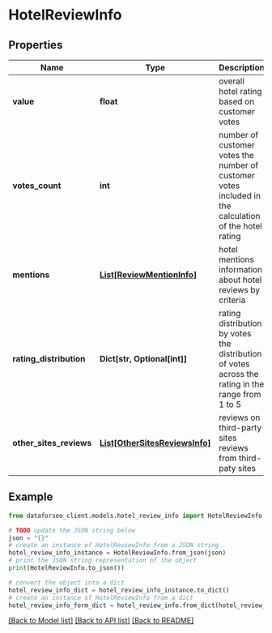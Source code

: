 # HotelReviewInfo


## Properties

Name | Type | Description | Notes
------------ | ------------- | ------------- | -------------
**value** | **float** | overall hotel rating based on customer votes | [optional] 
**votes_count** | **int** | number of customer votes the number of customer votes included in the calculation of the hotel rating | [optional] 
**mentions** | [**List[ReviewMentionInfo]**](ReviewMentionInfo.md) | hotel mentions information about hotel reviews by criteria | [optional] 
**rating_distribution** | **Dict[str, Optional[int]]** | rating distribution by votes the distribution of votes across the rating in the range from 1 to 5 | [optional] 
**other_sites_reviews** | [**List[OtherSitesReviewsInfo]**](OtherSitesReviewsInfo.md) | reviews on third-party sites reviews from third-paty sites | [optional] 

## Example

```python
from dataforseo_client.models.hotel_review_info import HotelReviewInfo

# TODO update the JSON string below
json = "{}"
# create an instance of HotelReviewInfo from a JSON string
hotel_review_info_instance = HotelReviewInfo.from_json(json)
# print the JSON string representation of the object
print(HotelReviewInfo.to_json())

# convert the object into a dict
hotel_review_info_dict = hotel_review_info_instance.to_dict()
# create an instance of HotelReviewInfo from a dict
hotel_review_info_form_dict = hotel_review_info.from_dict(hotel_review_info_dict)
```
[[Back to Model list]](../README.md#documentation-for-models) [[Back to API list]](../README.md#documentation-for-api-endpoints) [[Back to README]](../README.md)


